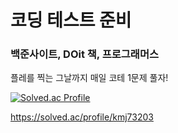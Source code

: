 # 코딩 테스트 준비

### 백준사이트, DOit 책, 프로그래머스

플레를 찍는 그날까지 매일 코테 1문제 풀자!

[![Solved.ac Profile](http://mazassumnida.wtf/api/generate_badge?boj=kmj73203)](https://solved.ac/kmj73203)

https://solved.ac/profile/kmj73203
